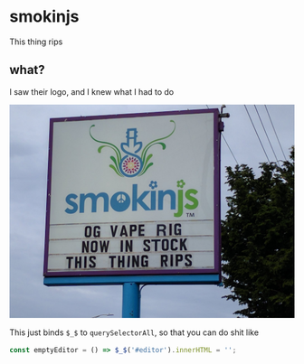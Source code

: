 # smokinjs
This thing rips

## what?
I saw their logo, and I knew what I had to do

![](smokinjs.jpg)

This just binds `$_$` to `querySelectorAll`, so that you can do shit like

```javascript
const emptyEditor = () => $_$('#editor').innerHTML = '';
```
